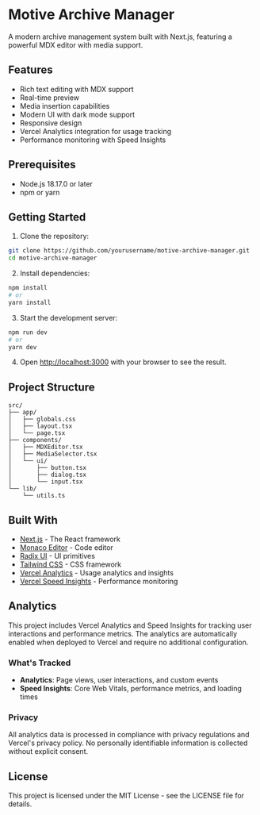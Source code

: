 # Motive Archive Manager

A modern archive management system built with Next.js, featuring a powerful MDX editor with media support.

## Features

- Rich text editing with MDX support
- Real-time preview
- Media insertion capabilities
- Modern UI with dark mode support
- Responsive design
- Vercel Analytics integration for usage tracking
- Performance monitoring with Speed Insights

## Prerequisites

- Node.js 18.17.0 or later
- npm or yarn

## Getting Started

1. Clone the repository:

```bash
git clone https://github.com/yourusername/motive-archive-manager.git
cd motive-archive-manager
```

2. Install dependencies:

```bash
npm install
# or
yarn install
```

3. Start the development server:

```bash
npm run dev
# or
yarn dev
```

4. Open [http://localhost:3000](http://localhost:3000) with your browser to see the result.

## Project Structure

```
src/
├── app/
│   ├── globals.css
│   ├── layout.tsx
│   └── page.tsx
├── components/
│   ├── MDXEditor.tsx
│   ├── MediaSelector.tsx
│   └── ui/
│       ├── button.tsx
│       ├── dialog.tsx
│       └── input.tsx
└── lib/
    └── utils.ts
```

## Built With

- [Next.js](https://nextjs.org/) - The React framework
- [Monaco Editor](https://microsoft.github.io/monaco-editor/) - Code editor
- [Radix UI](https://www.radix-ui.com/) - UI primitives
- [Tailwind CSS](https://tailwindcss.com/) - CSS framework
- [Vercel Analytics](https://vercel.com/analytics) - Usage analytics and insights
- [Vercel Speed Insights](https://vercel.com/docs/speed-insights) - Performance monitoring

## Analytics

This project includes Vercel Analytics and Speed Insights for tracking user interactions and performance metrics. The analytics are automatically enabled when deployed to Vercel and require no additional configuration.

### What's Tracked

- **Analytics**: Page views, user interactions, and custom events
- **Speed Insights**: Core Web Vitals, performance metrics, and loading times

### Privacy

All analytics data is processed in compliance with privacy regulations and Vercel's privacy policy. No personally identifiable information is collected without explicit consent.

## License

This project is licensed under the MIT License - see the LICENSE file for details.
